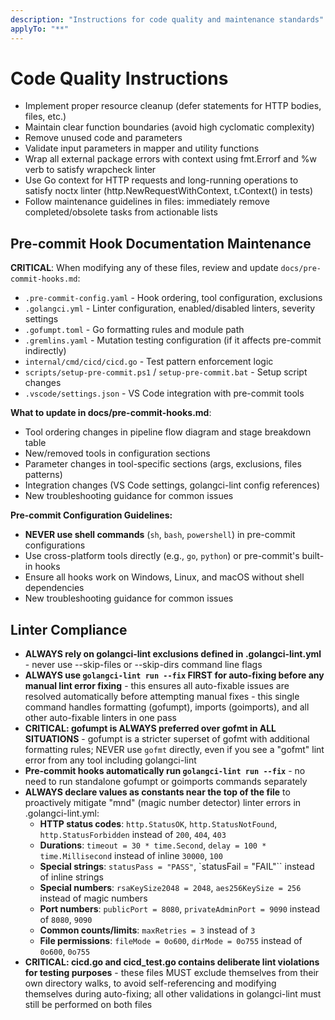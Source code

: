 ```yaml
---
description: "Instructions for code quality and maintenance standards"
applyTo: "**"
---
```

# Code Quality Instructions

- Implement proper resource cleanup (defer statements for HTTP bodies, files, etc.)
- Maintain clear function boundaries (avoid high cyclomatic complexity)
- Remove unused code and parameters
- Validate input parameters in mapper and utility functions
- Wrap all external package errors with context using fmt.Errorf and %w verb to satisfy wrapcheck linter
- Use Go context for HTTP requests and long-running operations to satisfy noctx linter (http.NewRequestWithContext, t.Context() in tests)
- Follow maintenance guidelines in files: immediately remove completed/obsolete tasks from actionable lists

## Pre-commit Hook Documentation Maintenance

**CRITICAL**: When modifying any of these files, review and update `docs/pre-commit-hooks.md`:
- `.pre-commit-config.yaml` - Hook ordering, tool configuration, exclusions
- `.golangci.yml` - Linter configuration, enabled/disabled linters, severity settings
- `.gofumpt.toml` - Go formatting rules and module path
- `.gremlins.yaml` - Mutation testing configuration (if it affects pre-commit indirectly)
- `internal/cmd/cicd/cicd.go` - Test pattern enforcement logic
- `scripts/setup-pre-commit.ps1` / `setup-pre-commit.bat` - Setup script changes
- `.vscode/settings.json` - VS Code integration with pre-commit tools

**What to update in docs/pre-commit-hooks.md**:
- Tool ordering changes in pipeline flow diagram and stage breakdown table
- New/removed tools in configuration sections
- Parameter changes in tool-specific sections (args, exclusions, files patterns)
- Integration changes (VS Code settings, golangci-lint config references)
- New troubleshooting guidance for common issues

**Pre-commit Configuration Guidelines:**
- **NEVER use shell commands** (`sh`, `bash`, `powershell`) in pre-commit configurations
- Use cross-platform tools directly (e.g., `go`, `python`) or pre-commit's built-in hooks
- Ensure all hooks work on Windows, Linux, and macOS without shell dependencies
- New troubleshooting guidance for common issues

## Linter Compliance

- **ALWAYS rely on golangci-lint exclusions defined in .golangci-lint.yml** - never use --skip-files or --skip-dirs command line flags
- **ALWAYS use `golangci-lint run --fix` FIRST for auto-fixing before any manual lint error fixing** - this ensures all auto-fixable issues are resolved automatically before attempting manual fixes - this single command handles formatting (gofumpt), imports (goimports), and all other auto-fixable linters in one pass
- **CRITICAL: gofumpt is ALWAYS preferred over gofmt in ALL SITUATIONS** - gofumpt is a stricter superset of gofmt with additional formatting rules; NEVER use `gofmt` directly, even if you see a "gofmt" lint error from any tool including golangci-lint
- **Pre-commit hooks automatically run `golangci-lint run --fix`** - no need to run standalone gofumpt or goimports commands separately
- **ALWAYS declare values as constants near the top of the file** to proactively mitigate "mnd" (magic number detector) linter errors in .golangci-lint.yml:
  - **HTTP status codes**: `http.StatusOK`, `http.StatusNotFound`, `http.StatusForbidden` instead of `200`, `404`, `403`
  - **Durations**: `timeout = 30 * time.Second`, `delay = 100 * time.Millisecond` instead of inline `30000`, `100`
  - **Special strings**: `statusPass = "PASS"`, `statusFail = "FAIL"`` instead of inline strings
  - **Special numbers**: `rsaKeySize2048 = 2048`, `aes256KeySize = 256` instead of magic numbers
  - **Port numbers**: `publicPort = 8080`, `privateAdminPort = 9090` instead of `8080`, `9090`
  - **Common counts/limits**: `maxRetries = 3` instead of `3`
  - **File permissions**: `fileMode = 0o600`, `dirMode = 0o755` instead of `0o600`, `0o755`
- **CRITICAL: cicd.go and cicd_test.go contains deliberate lint violations for testing purposes** - these files MUST exclude themselves from their own directory walks, to avoid self-referencing and modifying themselves during auto-fixing; all other validations in golangci-lint must still be performed on both files
